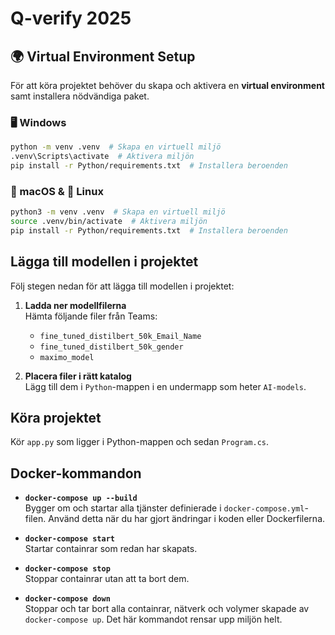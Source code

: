 # Q-verify 2025

## 🌍 Virtual Environment Setup

För att köra projektet behöver du skapa och aktivera en **virtual environment** samt installera nödvändiga paket.

### 🖥 Windows

```sh
python -m venv .venv  # Skapa en virtuell miljö
.venv\Scripts\activate  # Aktivera miljön
pip install -r Python/requirements.txt  # Installera beroenden
```

### 🍏 macOS & 🐧 Linux

```sh
python3 -m venv .venv  # Skapa en virtuell miljö
source .venv/bin/activate  # Aktivera miljön
pip install -r Python/requirements.txt  # Installera beroenden
```

## Lägga till modellen i projektet

Följ stegen nedan för att lägga till modellen i projektet:

1. **Ladda ner modellfilerna**  
   Hämta följande filer från Teams:

   - `fine_tuned_distilbert_50k_Email_Name`
   - `fine_tuned_distilbert_50k_gender`
   - `maximo_model`

2. **Placera filer i rätt katalog**  
   Lägg till dem i `Python`-mappen i en undermapp som heter `AI-models`.

## Köra projektet

Kör `app.py` som ligger i Python-mappen och sedan `Program.cs`.

## Docker-kommandon

- **`docker-compose up --build`**  
  Bygger om och startar alla tjänster definierade i `docker-compose.yml`-filen. Använd detta när du har gjort ändringar i koden eller Dockerfilerna.

- **`docker-compose start`**  
  Startar containrar som redan har skapats.

- **`docker-compose stop`**  
  Stoppar containrar utan att ta bort dem.

- **`docker-compose down`**  
  Stoppar och tar bort alla containrar, nätverk och volymer skapade av `docker-compose up`. Det här kommandot rensar upp miljön helt.
